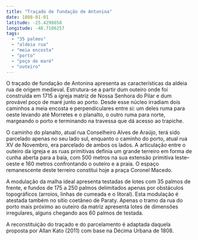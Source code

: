 ```yaml
---
title: "Traçado de fundação de Antonina"
date: 1808-01-01
latitude: -25.4298658
longitude: -48.7106257
tags:
  - "35 palmos"
  - "aldeia rua"
  - "meia encosta"
  - "porto"
  - "poço de maré"
  - "outeiro"
---
```


O traçado de fundação de Antonina apresenta as características da aldeia
rua de origem medieval. Estrutura-se a partir dum outeiro onde foi
construída em 1715 a igreja matriz de Nossa Senhora do Pilar e dum
provável poço de maré junto ao porto. Desde esse núcleo irradiam dois
caminhos a meia encosta e perpendiculares entre si: um deles ruma para
oeste levando até Morretes e o planalto, o outro ruma para norte,
margeando o porto e terminando na travessa que dá acesso ao trapiche.

O caminho do planalto, atual rua Conselheiro Alves de Araújo, terá sido
parcelado apenas no seu lado sul, enquanto o caminho do porto, atual rua
XV de Novembro, era parcelado de ambos os lados. A articulação entre o
outeiro da igreja e as ruas primitivas definia um grande terreiro em
forma de cunha aberta para a baía, com 500 metros na sua extensão
primitiva leste–oeste e 160 metros confrontando o outeiro e a praia. O
espaço remanescente deste terreiro constitui hoje a praça Coronel
Macedo.

A modulação da malha ideal apresenta testadas de lotes com 35 palmos de
frente, e fundos de 175 a 250 palmos delimitados apenas por obstáculos
topográficos (arroios, linhas de cumeada e o litoral). Esta modulação é
atestada também no sítio coetâneo de Paraty. Apenas o tramo da rua do
porto mais próximo ao outeiro da matriz apresenta lotes de dimensões
irregulares, alguns chegando aos 60 palmos de testada.

A reconstituição do traçado e do parcelamento é adaptada daquela
proposta por Allan Kato (2011) com base na Décima Urbana de 1808.

